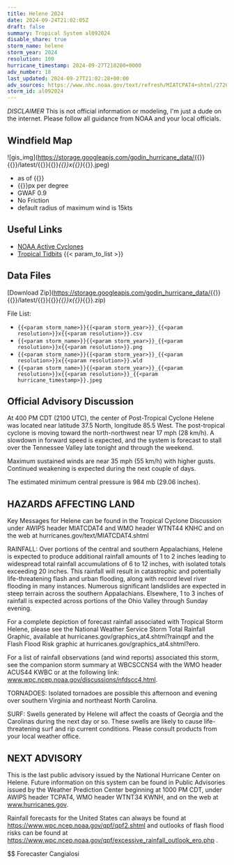 ```yaml
---
title: Helene 2024
date: 2024-09-24T21:02:05Z
draft: false
summary: Tropical System al092024
disable_share: true
storm_name: helene
storm_year: 2024
resolution: 100
hurricane_timestamp: 2024-09-27T210200+0000
adv_number: 18
last_updated: 2024-09-27T21:02:28+00:00
adv_sources: https://www.nhc.noaa.gov/text/refresh/MIATCPAT4+shtml/272035.shtml
storm_id: al092024
---
```

*DISCLAIMER* This is not official information or modeling, I'm just a dude on the internet.  Please follow all guidance from NOAA and your local officials.

## Windfield Map
![gis_img](https://storage.googleapis.com/godin_hurricane_data/{{<param storm_name>}}{{<param storm_year>}}/latest/{{<param storm_name>}}{{<param storm_year>}}_{{<param resolution>}}x{{<param resolution>}}_{{<param hurricane_timestamp>}}.jpeg)

- as of {{<param last_updated>}}
- {{<param resolution>}}px per degree
- GWAF 0.9
- No Friction
- default radius of maximum wind is 15kts

## Useful Links
- [NOAA Active Cyclones](https://www.nhc.noaa.gov/)
- [Tropical Tidbits](https://www.tropicaltidbits.com/storminfo/)
{{< param_to_list >}}

## Data Files
[Download Zip](https://storage.googleapis.com/godin_hurricane_data/{{<param storm_name>}}{{<param storm_year>}}/latest/{{<param storm_name>}}{{<param storm_year>}}_{{<param resolution>}}x{{<param resolution>}}_{{<param hurricane_timestamp>}}.zip)

File List:
- `{{<param storm_name>}}{{<param storm_year>}}_{{<param resolution>}}x{{<param resolution>}}.csv`
- `{{<param storm_name>}}{{<param storm_year>}}_{{<param resolution>}}x{{<param resolution>}}.png`
- `{{<param storm_name>}}{{<param storm_year>}}_{{<param resolution>}}x{{<param resolution>}}.wld`
- `{{<param storm_name>}}{{<param storm_year>}}_{{<param resolution>}}x{{<param resolution>}}_{{<param hurricane_timestamp>}}.jpeg`


## Official Advisory Discussion
At 400 PM CDT (2100 UTC), the center of Post-Tropical Cyclone Helene
was located near latitude 37.5 North, longitude 85.5 West. The
post-tropical cyclone is moving toward the north-northwest near 17
mph (28 km/h). A slowdown in forward speed is expected, and the 
system is forecast to stall over the Tennessee Valley late tonight 
and through the weekend.
 
Maximum sustained winds are near 35 mph (55 km/h) with higher gusts.
Continued weakening is expected during the next couple of days.
 
The estimated minimum central pressure is 984 mb (29.06 inches).
 
 
HAZARDS AFFECTING LAND
----------------------
Key Messages for Helene can be found in the Tropical Cyclone
Discussion under AWIPS header MIATCDAT4 and WMO header WTNT44 KNHC
and on the web at hurricanes.gov/text/MIATCDAT4.shtml
 
RAINFALL: Over portions of the central and southern Appalachians, 
Helene is expected to produce additional rainfall amounts of 1 to 2 
inches leading to widespread total rainfall accumulations of 6 to 12 
inches, with isolated totals exceeding 20 inches. This rainfall will 
result in catastrophic and potentially life-threatening flash and 
urban flooding, along with record level river flooding in many 
instances. Numerous significant landslides are expected in steep 
terrain across the southern Appalachians. Elsewhere, 1 to 3 inches 
of rainfall is expected across portions of the Ohio Valley through 
Sunday evening.

For a complete depiction of forecast rainfall associated with 
Tropical Storm Helene, please see the National Weather Service Storm 
Total Rainfall Graphic, available at 
hurricanes.gov/graphics_at4.shtml?rainqpf and the Flash Flood Risk 
graphic at hurricanes.gov/graphics_at4.shtml?ero. 

For a list of rainfall observations (and wind reports) associated 
this storm, see the companion storm summary at WBCSCCNS4 with the 
WMO header ACUS44 KWBC or at the following link:
www.wpc.ncep.noaa.gov/discussions/nfdscc4.html. 
 
TORNADOES: Isolated tornadoes are possible this afternoon and 
evening over southern Virginia and northeast North Carolina.
 
SURF: Swells generated by Helene will affect the coasts of Georgia
and the Carolinas during the next day or so.  These swells are
likely to cause life-threatening surf and rip current conditions.
Please consult products from your local weather office.
 
 
NEXT ADVISORY
-------------
This is the last public advisory issued by the National Hurricane 
Center on Helene.  Future information on this system can be 
found in Public Advisories issued by the Weather Prediction Center 
beginning at 1000 PM CDT, under AWIPS header TCPAT4, WMO 
header WTNT34 KWNH, and on the web at www.hurricanes.gov.

Rainfall forecasts for the United States can always be found at 
https://www.wpc.ncep.noaa.gov/qpf/qpf2.shtml 
and outlooks of flash flood risks can be found at 
https://www.wpc.ncep.noaa.gov/qpf/excessive_rainfall_outlook_ero.php
.
 
$$
Forecaster Cangialosi